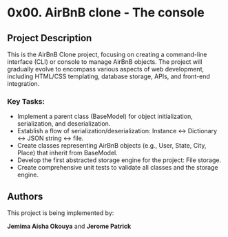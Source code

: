 # 0x00. AirBnB clone - The console

## Project Description

This is the AirBnB Clone project, focusing on creating a command-line interface (CLI) or console to manage AirBnB objects. The project will gradually evolve to encompass various aspects of web development, including HTML/CSS templating, database storage, APIs, and front-end integration.

### Key Tasks:

- Implement a parent class (BaseModel) for object initialization, serialization, and deserialization.
- Establish a flow of serialization/deserialization: Instance <-> Dictionary <-> JSON string <-> file.
- Create classes representing AirBnB objects (e.g., User, State, City, Place) that inherit from BaseModel.
- Develop the first abstracted storage engine for the project: File storage.
- Create comprehensive unit tests to validate all classes and the storage engine.

## Authors

This project is being implemented by:

**Jemima Aisha Okouya** and **Jerome Patrick**
